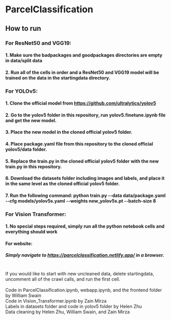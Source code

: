# ParcelClassification
## How to run
### For ResNet50 and VGG19:
#### 1. Make sure the badpackages and goodpackages directories are empty in data/split data 
#### 2. Run all of the cells in order and a ResNet50 and VGG19 model will be trained on the data in the startingdata directory.

### For YOLOv5:
#### 1. Clone the official model from https://github.com/ultralytics/yolov5
#### 2. Go to the yolov5 folder in this repository, run yolov5.finetune.ipynb file and get the new model. 
#### 3. Place the new model in the cloned official yolov5 folder. 
#### 4. Place package.yaml file from this repository to the cloned official yolov5/data folder.
#### 5. Replace the train.py in the cloned official yolov5 folder with the new train.py in this repository.
#### 6. Download the datasets folder including images and labels, and place it in the same level as the cloned official yolov5 folder.
#### 7. Run the following command: python train.py --data data/package.yaml --cfg models/yolov5s.yaml --weights new_yolov5s.pt --batch-size 8

### For Vision Transformer:
#### 1. No special steps required, simply run all the python notebook cells and everything should work

#### For website:
##### Simply navigate to https://parcelclassification.netlify.app/ in a browser.
<br>
If you would like to start with new uncleaned data, delete startingdata, uncomment all of the crawl calls, and run the first cell. 
<br><br>
Code in ParcelClassification.ipynb, webapp.ipynb, and the frontend folder by William Swain
<br>
Code in Vision_Transformer.ipynb by Zain Mirza 
<br>
Labels in datasets folder and code in yolov5 folder by Helen Zhu
<br>
Data cleaning by Helen Zhu, William Swain, and Zain Mirza
